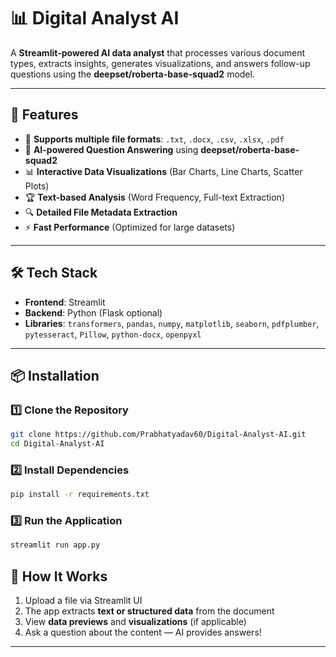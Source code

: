 # 📊 Digital Analyst AI

A **Streamlit-powered AI data analyst** that processes various document types, extracts insights, generates visualizations, and answers follow-up questions using the **deepset/roberta-base-squad2** model.

---

## 🚀 Features

- 📄 **Supports multiple file formats**: `.txt`, `.docx`, `.csv`, `.xlsx`, `.pdf`
- 🤖 **AI-powered Question Answering** using **deepset/roberta-base-squad2**
- 📊 **Interactive Data Visualizations** (Bar Charts, Line Charts, Scatter Plots)
- 🏆 **Text-based Analysis** (Word Frequency, Full-text Extraction)
- 🔍 **Detailed File Metadata Extraction**
- ⚡ **Fast Performance** (Optimized for large datasets)

---

## 🛠 Tech Stack

- **Frontend**: Streamlit  
- **Backend**: Python (Flask optional)  
- **Libraries**: `transformers`, `pandas`, `numpy`, `matplotlib`, `seaborn`, `pdfplumber`, `pytesseract`, `Pillow`, `python-docx`, `openpyxl`  

---

## 📦 Installation

### **1️⃣ Clone the Repository**
```sh
git clone https://github.com/Prabhatyadav60/Digital-Analyst-AI.git
cd Digital-Analyst-AI
```

### **2️⃣ Install Dependencies**
```sh
pip install -r requirements.txt
```

### **3️⃣ Run the Application**
```sh
streamlit run app.py
```


## 🤖 How It Works

1. Upload a file via Streamlit UI  
2. The app extracts **text or structured data** from the document  
3. View **data previews** and **visualizations** (if applicable)  
4. Ask a question about the content — AI provides answers!  

---


